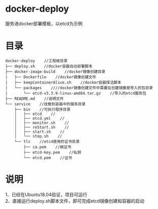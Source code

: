 # docker-deploy
服务进docker部署模板，以etcd为示例

# 目录
```
docker-deploy    //工程根目录
├── deploy.sh    //docker容器自动部署脚本
├── docker-image-build    //docker镜像创建目录
│   ├── Dockerfile    //docker镜像创建文件
│   ├── keepContainerAlive.sh    //docker容器保活脚本
│   └── packages    ////docker镜像创建文件中需要在创建镜像是导入的包目录
│       └── etcd-v3.3.9-linux-amd64.tar.gz    //导入的etcd服务包
├── README.md    //说明文件
└── service    //挂载到容器中的服务目录
    ├── bin    //可执行程序目录
    │   ├── etcd    //
    │   ├── etcd.yml    //
    │   ├── monitor.sh    //
    │   ├── reStart.sh    //
    │   ├── start.sh    //
    │   └── stop.sh    //
    └── tls    //etcd使用的证书目录
        ├── ca.pem    //根证书
        ├── etcd-key.pem    //私钥
        └── etcd.pem    //证书
```
  
# 说明
1、已经在Ubuntu18.04验证，项目可运行  
2、直接运行deploy.sh脚本文件，即可完成etcd镜像创建和容器的启动  

